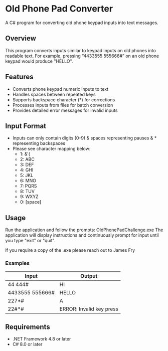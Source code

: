 # Old Phone Pad Converter

A C# program for converting old phone keypad inputs into text messages.

## Overview

This program converts inputs similar to keypad inputs on old phones into readable text. For example, pressing “4433555 555666#” on an old phone keypad would produce "HELLO".

## Features

- Converts phone keypad numeric inputs to text
- Handles spaces between repeated keys
- Supports backspace character (*) for corrections
- Processes inputs from files for batch conversion
- Provides detailed error messages for invalid inputs

## Input Format
- Inputs can only contain digits (0-9) & spaces representing pauses & * representing backspaces 
- Please see character mapping below:
  - 1: &'(
  - 2: ABC
  - 3: DEF
  - 4: GHI
  - 5: JKL
  - 6: MNO
  - 7: PQRS
  - 8: TUV
  - 9: WXYZ
  - 0: [space]


## Usage

Run the application and follow the prompts:
OldPhonePadChallenge.exe
The application will display instructions and continuously prompt for input until you type "exit" or "quit".

If you require a copy of the .exe please reach out to James Fry


### Examples

Input | Output
----- | ------
44 444# | HI
4433555 555666# | HELLO
227*# | A
22#*# | ERROR: Invalid key press

## Requirements

- .NET Framework 4.8 or later
- C# 8.0 or later
